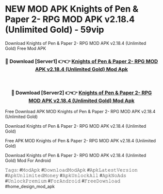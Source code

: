 # NEW MOD APK Knights of Pen & Paper 2- RPG MOD APK v2.18.4 (Unlimited Gold) - 59vip
Download Knights of Pen & Paper 2- RPG MOD APK v2.18.4 (Unlimited Gold) Free Mod APK

<div align="center">
<h3>🔴 Download [Server1] 👉👉 <a href="https://apk-comot.site?title=Knights_of_Pen_&_Paper_2-_RPG_MOD_APK_v2.18.4_(Unlimited_Gold)">Knights of Pen & Paper 2- RPG MOD APK v2.18.4 (Unlimited Gold) Mod Apk</a></h3><br>

<h3>🔴 Download [Server2] 👉👉 <a href="https://apk-comot.site?title=Knights_of_Pen_&_Paper_2-_RPG_MOD_APK_v2.18.4_(Unlimited_Gold)">Knights of Pen & Paper 2- RPG MOD APK v2.18.4 (Unlimited Gold) Mod Apk</a></h3>
</div>


Free Download APK MOD Knights of Pen & Paper 2- RPG MOD APK v2.18.4 (Unlimited Gold)

Download Knights of Pen & Paper 2- RPG MOD APK v2.18.4 (Unlimited Gold) 

Free APK MOD Knights of Pen & Paper 2- RPG MOD APK v2.18.4 (Unlimited Gold) 

Download Knights of Pen & Paper 2- RPG MOD APK v2.18.4 (Unlimited Gold) Mod For Android

𝚃𝚊𝚐𝚜: #𝙼𝚘𝚍𝙰𝚙𝚔 #𝙳𝚘𝚠𝚗𝚕𝚘𝚊𝚍𝙼𝚘𝚍𝙰𝚙𝚔 #𝙰𝚙𝚔𝙻𝚊𝚝𝚎𝚜𝚝𝚅𝚎𝚛𝚜𝚒𝚘𝚗 #𝙰𝚙𝚔𝚄𝚗𝚕𝚒𝚖𝚒𝚝𝚎𝚍𝙼𝚘𝚗𝚎𝚢 #𝙰𝚙𝚔𝚄𝚗𝚕𝚘𝚌𝚔𝙰𝚕𝚕 #𝙰𝚙𝚔𝙽𝚘𝙰𝚍𝚜 #𝚄𝚗𝚕𝚘𝚌𝚔𝙿𝚛𝚎𝚖𝚒𝚞𝚖 #𝙵𝚘𝚛𝙰𝚗𝚍𝚛𝚘𝚒𝚍 #𝙵𝚛𝚎𝚎𝙳𝚘𝚠𝚗𝚕𝚘𝚊𝚍 #home_design_mod_apk